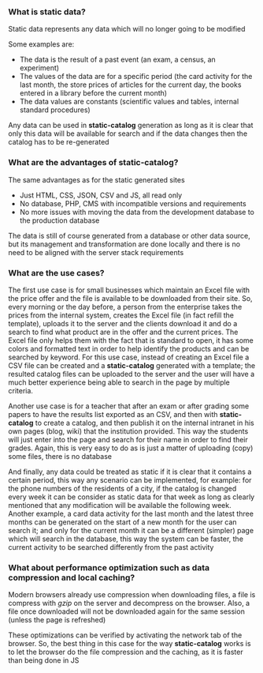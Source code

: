 ### What is static data?

Static data represents any data which will no longer going to be modified

Some examples are:

* The data is the result of a past event (an exam, a census, an experiment)
* The values of the data are for a specific period (the card activity for the last month, the store prices of articles for the current day, the books entered in a library before the current month)
* The data values are constants (scientific values and tables, internal standard procedures)

Any data can be used in **static-catalog** generation as long as it is clear that only this data will be available for search and if the data changes then the catalog has to be re-generated

### What are the advantages of **static-catalog**?

The same advantages as for the static generated sites

* Just HTML, CSS, JSON, CSV and JS, all read only
* No database, PHP, CMS with incompatible versions and requirements
* No more issues with moving the data from the development database to the production database

The data is still of course generated from a database or other data source, but its management and transformation are done locally and there is no need to be aligned with the server stack requirements

### What are the use cases?

The first use case is for small businesses which maintain an Excel file with the price offer and the file is available to be downloaded from their site. So, every morning or the day before, a person from the enterprise takes the prices from the internal system, creates the Excel file (in fact refill the template), uploads it to the server and the clients download it and do a search to find what product are in the offer and the current prices. The Excel file only helps them with the fact that is standard to open, it has some colors and formatted text in order to help identify the products and can be searched by keyword. For this use case, instead of creating an Excel file a CSV file can be created and a **static-catalog** generated with a template; the resulted catalog files can be uploaded to the server and the user will have a much better experience being able to search in the page by multiple criteria.

Another use case is for a teacher that after an exam or after grading some papers to have the results list exported as an CSV, and then with **static-catalog** to create a catalog, and then publish it on the internal intranet in his own pages (blog, wiki) that the institution provided. This way the students will just enter into the page and search for their name in order to find their grades. Again, this is very easy to do as is just a matter of uploading (copy) some files, there is no database

And finally, any data could be treated as static if it is clear that it contains a certain period, this way any scenario can be implemented, for example: for the phone numbers of the residents of a city, if the catalog is changed every week it can be consider as static data for that week as long as clearly mentioned that any modification will be available the following week.<br>
Another example, a card data activity for the last month and the latest three months can be generated on the start of a new month for the user can search it; and only for the current month it can be a different (simpler) page which will search in the database, this way the system can be faster, the current activity to be searched differently from the past activity

### What about performance optimization such as data compression and local caching?

Modern browsers already use compression when downloading files, a file is compress with *gzip* on the server and decompress on the browser. Also, a file once downloaded will not be downloaded again for the same session (unless the page is refreshed)

These optimizations can be verified by activating the network tab of the browser. So, the best thing in this case for the way **static-catalog** works is to let the browser do the file compression and the caching, as it is faster than being done in JS

